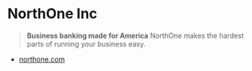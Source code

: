 # NorthOne Inc

> **Business banking made for America**
> NorthOne makes the hardest parts of running your business easy.

- [northone.com](https://www.northone.com)
